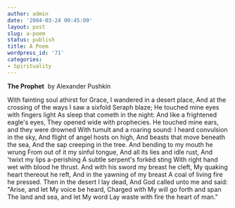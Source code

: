 ```yaml
---
author: admin
date: '2004-03-24 00:45:00'
layout: post
slug: a-poem
status: publish
title: A Poem
wordpress_id: '71'
categories:
- Spirituality
---
```

<b> The Prophet</b>
&nbsp;by Alexander Pushkin

With fainting soul athirst for Grace,
I wandered in a desert place,
And at the crossing of the ways
I saw a sixfold Seraph blaze;
He touched mine eyes with fingers light
As sleep that cometh in the night:
And like a frightened eagle's eyes,
They opened wide with prophecies.
He touched mine ears, and they were drowned
With tumult and a roaring sound:
I heard convulsion in the sky,
And flight of angel hosts on high,
And beasts that move beneath the sea,
And the sap creeping in the tree.
And bending to my mouth he wrung
From out of it my sinful tongue,
And all its lies and idle rust,
And 'twixt my lips a-perishing
A subtle serpent's forkèd sting
With right hand wet with blood he thrust.
And with his sword my breast he cleft,
My quaking heart thereout he reft,
And in the yawning of my breast
A coal of living fire he pressed.
Then in the desert I lay dead,
And God called unto me and said:
"Arise, and let My voice be heard,
Charged with My will go forth and span
The land and sea, and let My word
Lay waste with fire the heart of man."
